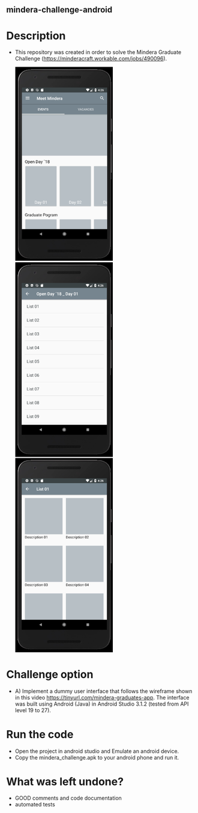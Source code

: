 ## mindera-challenge-android
# Description
  - This repository was created in order to solve the Mindera Graduate Challenge (https://minderacraft.workable.com/jobs/490096).
  
	<img src="Screenshots/1.png" width="260"/>
	<img src="Screenshots/2.png" width="260"/>
	<img src="Screenshots/3.png" width="260" />
  
# Challenge option
  - A) Implement a dummy user interface that follows the wireframe shown in this video https://tinyurl.com/mindera-graduates-app.
    The interface was built using Android (Java) in Android Studio 3.1.2 (tested from API level 19 to 27).

# Run the code
  - Open the project in android studio and Emulate an android device.
  - Copy the mindera_challenge.apk to your android phone and run it.

# What was left undone?
  - GOOD comments and code documentation
  - automated tests
